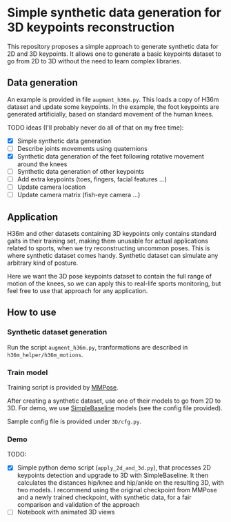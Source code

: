 # Simple synthetic data generation for 3D keypoints reconstruction

This repository proposes a simple approach to generate synthetic data for 2D and 3D keypoints.
It allows one to generate a basic keypoints dataset to go from 2D to 3D without the need to learn complex libraries.

## Data generation

An example is provided in file `augment_h36m.py`. This loads a copy of H36m dataset and update some keypoints.
In the example, the foot keypoints are generated artificially, based on standard movement of the human knees.

TODO ideas (I'll probably never do all of that on my free time): 

  - [x] Simple synthetic data generation
  - [ ] Describe joints movements using quaternions 
  - [x] Synthetic data generation of the feet following rotative movement around the knees
  - [ ] Synthetic data generation of other keypoints
  - [ ] Add extra keypoints (toes, fingers, facial features ...) 
  - [ ] Update camera location
  - [ ] Update camera matrix (fish-eye camera ...)

## Application

H36m and other datasets containing 3D keypoints only contains standard gaits in their training set, making them unusable for actual applications related to sports, when we try reconstructing uncommon poses.
This is where synthetic dataset comes handy. Synthetic dataset can simulate any arbitrary kind of posture.

Here we want the 3D pose keypoints dataset to contain the full range of motion of the knees, so we can apply this to real-life sports monitoring, but feel free to use that approach for any application.

## How to use

### Synthetic dataset generation

Run the script `augment_h36m.py`, tranformations are described in `h36m_helper/h36m_motions`.

### Train model

Training script is provided by [MMPose](https://github.com/open-mmlab/mmpose/tree/main).

After creating a synthetic dataset, use one of their models to go from 2D to 3D. For demo, we use [SimpleBaseline](https://github.com/open-mmlab/mmpose/blob/v1.3.2/configs/body_3d_keypoint/image_pose_lift/h36m/simplebaseline3d_h36m.md) models (see the config file provided).

Sample config file is provided under `3D/cfg.py`.

### Demo

TODO:

  - [x] Simple python demo script (`apply_2d_and_3d.py`), that processes 2D keypoints detection and upgrade to 3D with SimpleBaseline. It then calculates the distances hip/knee and hip/ankle on the resulting 3D, with two models. I recommend using the original checkpoint from MMPose and a newly trained checkpoint, with synthetic data, for a fair comparison and validation of the approach
  - [ ] Notebook with animated 3D views